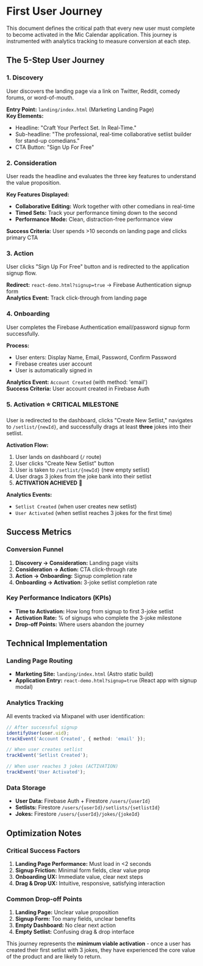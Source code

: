 # First User Journey

This document defines the critical path that every new user must complete to become activated in the Mic Calendar application. This journey is instrumented with analytics tracking to measure conversion at each step.

## The 5-Step User Journey

### 1. **Discovery**
User discovers the landing page via a link on Twitter, Reddit, comedy forums, or word-of-mouth.

**Entry Point:** `landing/index.html` (Marketing Landing Page)  
**Key Elements:** 
- Headline: "Craft Your Perfect Set. In Real-Time."
- Sub-headline: "The professional, real-time collaborative setlist builder for stand-up comedians."
- CTA Button: "Sign Up For Free"

### 2. **Consideration**
User reads the headline and evaluates the three key features to understand the value proposition.

**Key Features Displayed:**
- **Collaborative Editing:** Work together with other comedians in real-time
- **Timed Sets:** Track your performance timing down to the second  
- **Performance Mode:** Clean, distraction-free performance view

**Success Criteria:** User spends >10 seconds on landing page and clicks primary CTA

### 3. **Action**
User clicks "Sign Up For Free" button and is redirected to the application signup flow.

**Redirect:** `react-demo.html?signup=true` → Firebase Authentication signup form  
**Analytics Event:** Track click-through from landing page

### 4. **Onboarding** 
User completes the Firebase Authentication email/password signup form successfully.

**Process:**
- User enters: Display Name, Email, Password, Confirm Password
- Firebase creates user account
- User is automatically signed in

**Analytics Event:** `Account Created` (with method: 'email')  
**Success Criteria:** User account created in Firebase Auth

### 5. **Activation** ⭐ **CRITICAL MILESTONE**
User is redirected to the dashboard, clicks "Create New Setlist," navigates to `/setlist/{newId}`, and successfully drags at least **three** jokes into their setlist.

**Activation Flow:**
1. User lands on dashboard (`/` route)
2. User clicks "Create New Setlist" button
3. User is taken to `/setlist/{newId}` (new empty setlist)
4. User drags 3 jokes from the joke bank into their setlist
5. **ACTIVATION ACHIEVED** 🎉

**Analytics Events:**
- `Setlist Created` (when user creates new setlist)
- `User Activated` (when setlist reaches 3 jokes for the first time)

## Success Metrics

### Conversion Funnel
1. **Discovery → Consideration:** Landing page visits
2. **Consideration → Action:** CTA click-through rate
3. **Action → Onboarding:** Signup completion rate  
4. **Onboarding → Activation:** 3-joke setlist completion rate

### Key Performance Indicators (KPIs)
- **Time to Activation:** How long from signup to first 3-joke setlist
- **Activation Rate:** % of signups who complete the 3-joke milestone
- **Drop-off Points:** Where users abandon the journey

## Technical Implementation

### Landing Page Routing
- **Marketing Site:** `landing/index.html` (Astro static build)
- **Application Entry:** `react-demo.html?signup=true` (React app with signup modal)

### Analytics Tracking
All events tracked via Mixpanel with user identification:

```typescript
// After successful signup
identifyUser(user.uid);
trackEvent('Account Created', { method: 'email' });

// When user creates setlist
trackEvent('Setlist Created');

// When user reaches 3 jokes (ACTIVATION)
trackEvent('User Activated');
```

### Data Storage
- **User Data:** Firebase Auth + Firestore `/users/{userId}`
- **Setlists:** Firestore `/users/{userId}/setlists/{setlistId}`  
- **Jokes:** Firestore `/users/{userId}/jokes/{jokeId}`

## Optimization Notes

### Critical Success Factors
1. **Landing Page Performance:** Must load in <2 seconds
2. **Signup Friction:** Minimal form fields, clear value prop
3. **Onboarding UX:** Immediate value, clear next steps
4. **Drag & Drop UX:** Intuitive, responsive, satisfying interaction

### Common Drop-off Points
1. **Landing Page:** Unclear value proposition
2. **Signup Form:** Too many fields, unclear benefits  
3. **Empty Dashboard:** No clear next action
4. **Empty Setlist:** Confusing drag & drop interface

This journey represents the **minimum viable activation** - once a user has created their first setlist with 3 jokes, they have experienced the core value of the product and are likely to return.